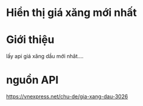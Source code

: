# Hiển thị giá xăng mới nhất
# Giới thiệu
lấy api giá xăng dầu mới nhât....
# nguồn API
https://vnexpress.net/chu-de/gia-xang-dau-3026
